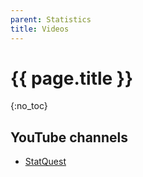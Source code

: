 ```yaml
---
parent: Statistics
title: Videos
---
```


# {{ page.title }}

{:no_toc}

## YouTube channels

- [StatQuest](https://www.youtube.com/channel/UCtYLUTtgS3k1Fg4y5tAhLbw)
